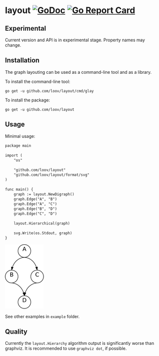 # layout [![GoDoc](https://godoc.org/github.com/loov/layout?status.svg)](https://godoc.org/github.com/loov/layout) [![Go Report Card](https://goreportcard.com/badge/github.com/loov/layout)](https://goreportcard.com/report/github.com/loov/layout)

## Experimental

Current version and API is in experimental stage. Property names may change.

## Installation

The graph layouting can be used as a command-line tool and as a library.

To install the command-line tool:
```
go get -u github.com/loov/layout/cmd/glay
```

To install the package:
```
go get -u github.com/loov/layout
```

## Usage

Minimal usage:

```
package main

import (
    "os"

    "github.com/loov/layout"
    "github.com/loov/layout/format/svg"
)

func main() {
    graph := layout.NewDigraph()
    graph.Edge("A", "B")
    graph.Edge("A", "C")
    graph.Edge("B", "D")
    graph.Edge("C", "D")

    layout.Hierarchical(graph)

    svg.Write(os.Stdout, graph)
}
```

![Output](./example/minimal.png)

See other examples in `example` folder.

## Quality

Currently the `layout.Hierarchy` algorithm output is significantly worse than graphviz. It is recommended to use `graphviz dot`, if possible.